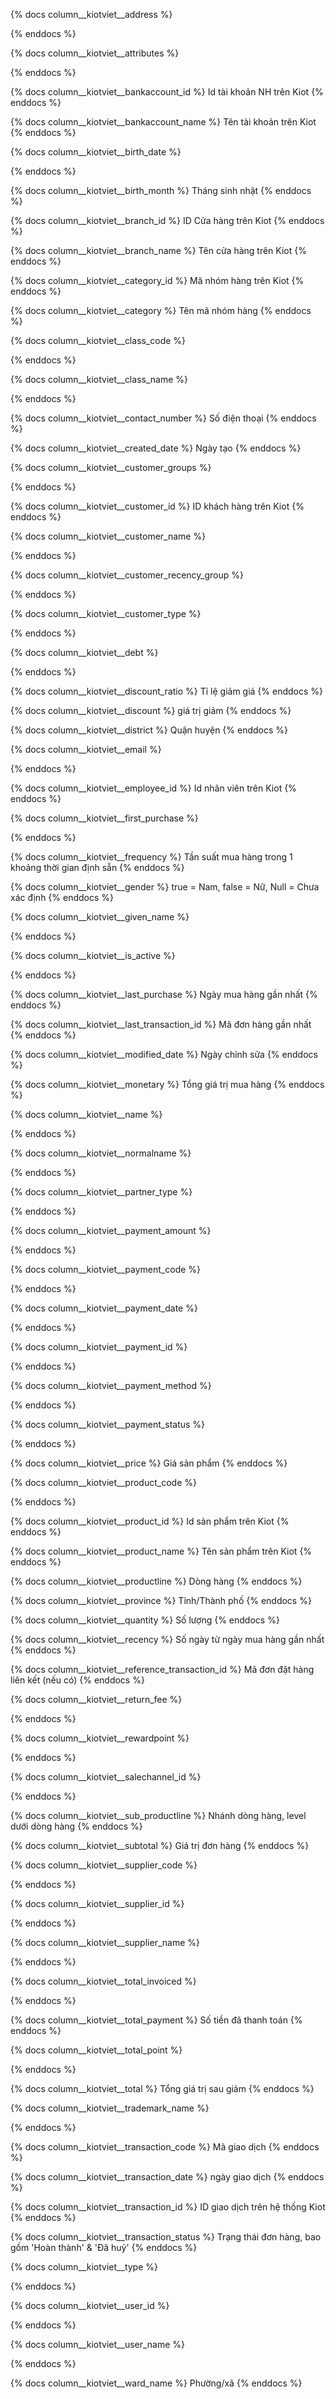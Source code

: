 {% docs column__kiotviet__address %}

{% enddocs %}

{% docs column__kiotviet__attributes %}

{% enddocs %}

{% docs column__kiotviet__bankaccount_id %}
Id tài khoản NH trên Kiot
{% enddocs %}

{% docs column__kiotviet__bankaccount_name %}
Tên tài khoản trên Kiot
{% enddocs %}

{% docs column__kiotviet__birth_date %}

{% enddocs %}

{% docs column__kiotviet__birth_month %}
Tháng sinh nhật
{% enddocs %}

{% docs column__kiotviet__branch_id %}
ID Cửa hàng trên Kiot
{% enddocs %}

{% docs column__kiotviet__branch_name %}
Tên cửa hàng trên Kiot
{% enddocs %}

{% docs column__kiotviet__category_id %}
Mã nhóm hàng trên Kiot
{% enddocs %}

{% docs column__kiotviet__category %}
Tên mã nhóm hàng
{% enddocs %}

{% docs column__kiotviet__class_code %}

{% enddocs %}

{% docs column__kiotviet__class_name %}

{% enddocs %}

{% docs column__kiotviet__contact_number %}
Số điện thoại
{% enddocs %}

{% docs column__kiotviet__created_date %}
Ngày tạo
{% enddocs %}

{% docs column__kiotviet__customer_groups %}

{% enddocs %}

{% docs column__kiotviet__customer_id %}
ID khách hàng trên Kiot
{% enddocs %}

{% docs column__kiotviet__customer_name %}

{% enddocs %}

{% docs column__kiotviet__customer_recency_group %}

{% enddocs %}

{% docs column__kiotviet__customer_type %}

{% enddocs %}

{% docs column__kiotviet__debt %}

{% enddocs %}

{% docs column__kiotviet__discount_ratio %}
Tỉ lệ giảm giá
{% enddocs %}

{% docs column__kiotviet__discount %}
giá trị giảm
{% enddocs %}

{% docs column__kiotviet__district %}
Quận huyện
{% enddocs %}

{% docs column__kiotviet__email %}

{% enddocs %}

{% docs column__kiotviet__employee_id %}
Id nhân viên trên Kiot
{% enddocs %}

{% docs column__kiotviet__first_purchase %}

{% enddocs %}

{% docs column__kiotviet__frequency %}
Tần suất mua hàng trong 1 khoảng thời gian định sẵn
{% enddocs %}

{% docs column__kiotviet__gender %}
true = Nam, false = Nữ, Null = Chưa xác định
{% enddocs %}

{% docs column__kiotviet__given_name %}

{% enddocs %}

{% docs column__kiotviet__is_active %}

{% enddocs %}

{% docs column__kiotviet__last_purchase %}
Ngày mua hàng gần nhất
{% enddocs %}

{% docs column__kiotviet__last_transaction_id %}
Mã đơn hàng gần nhất
{% enddocs %}

{% docs column__kiotviet__modified_date %}
Ngày chỉnh sửa
{% enddocs %}

{% docs column__kiotviet__monetary %}
Tổng giá trị mua hàng
{% enddocs %}

{% docs column__kiotviet__name %}

{% enddocs %}

{% docs column__kiotviet__normalname %}

{% enddocs %}

{% docs column__kiotviet__partner_type %}

{% enddocs %}

{% docs column__kiotviet__payment_amount %}

{% enddocs %}

{% docs column__kiotviet__payment_code %}

{% enddocs %}

{% docs column__kiotviet__payment_date %}

{% enddocs %}

{% docs column__kiotviet__payment_id %}

{% enddocs %}

{% docs column__kiotviet__payment_method %}

{% enddocs %}

{% docs column__kiotviet__payment_status %}

{% enddocs %}

{% docs column__kiotviet__price %}
Giá sản phẩm
{% enddocs %}

{% docs column__kiotviet__product_code %}

{% enddocs %}

{% docs column__kiotviet__product_id %}
Id sản phẩm trên Kiot
{% enddocs %}

{% docs column__kiotviet__product_name %}
Tên sản phẩm trên Kiot
{% enddocs %}

{% docs column__kiotviet__productline %}
Dòng hàng
{% enddocs %}

{% docs column__kiotviet__province %}
Tỉnh/Thành phố
{% enddocs %}

{% docs column__kiotviet__quantity %}
Số lượng
{% enddocs %}

{% docs column__kiotviet__recency %}
Số ngày từ ngày mua hàng gần nhất
{% enddocs %}

{% docs column__kiotviet__reference_transaction_id %}
Mã đơn đặt hàng liên kết (nếu có)
{% enddocs %}

{% docs column__kiotviet__return_fee %}

{% enddocs %}

{% docs column__kiotviet__rewardpoint %}

{% enddocs %}

{% docs column__kiotviet__salechannel_id %}

{% enddocs %}

{% docs column__kiotviet__sub_productline %}
Nhánh dòng hàng, level dưới dòng hàng
{% enddocs %}

{% docs column__kiotviet__subtotal %}
Giá trị đơn hàng
{% enddocs %}

{% docs column__kiotviet__supplier_code %}

{% enddocs %}

{% docs column__kiotviet__supplier_id %}

{% enddocs %}

{% docs column__kiotviet__supplier_name %}

{% enddocs %}

{% docs column__kiotviet__total_invoiced %}

{% enddocs %}

{% docs column__kiotviet__total_payment %}
Số tiền đã thanh toán
{% enddocs %}

{% docs column__kiotviet__total_point %}

{% enddocs %}

{% docs column__kiotviet__total %}
Tổng giá trị sau giảm
{% enddocs %}

{% docs column__kiotviet__trademark_name %}

{% enddocs %}

{% docs column__kiotviet__transaction_code %}
Mã giao dịch
{% enddocs %}

{% docs column__kiotviet__transaction_date %}
ngày giao dịch
{% enddocs %}

{% docs column__kiotviet__transaction_id %}
ID giao dịch trên hệ thống Kiot
{% enddocs %}

{% docs column__kiotviet__transaction_status %}
Trạng thái đơn hàng, bao gồm 'Hoàn thành' & 'Đã huỷ'
{% enddocs %}

{% docs column__kiotviet__type %}

{% enddocs %}

{% docs column__kiotviet__user_id %}

{% enddocs %}

{% docs column__kiotviet__user_name %}

{% enddocs %}

{% docs column__kiotviet__ward_name %}
Phường/xã
{% enddocs %}
